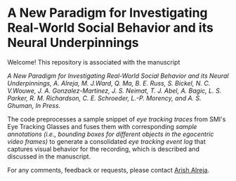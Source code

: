 # A New Paradigm for Investigating Real-World Social Behavior and its Neural Underpinnings

Welcome! This repository is associated with the manuscript

*A New Paradigm for Investigating Real-World Social Behavior and its Neural Underpinnings, A. Alreja, M. J.Ward, Q. Ma, B. E. Russ, S. Bickel, N. C. V.Wouwe, J. A. Gonzalez-Martinez, J. S. Neimat, T. J. Abel, A. Bagic, L. S. Parker, R. M. Richardson, C. E. Schroeder, L.-P. Morency, and A. S. Ghuman, In Press.*

The code preprocesses a sample snippet of *eye tracking traces* from SMI's Eye Tracking Glasses and fuses them with corresponding *sample annotations (i.e., bounding boxes for different objects in the egocentric video frames)* to generate a consolidated *eye tracking event log* that captures visual behavior for the recording, which is described and discussed in the manuscript.

For any comments, feedback or requests, please contact [Arish Alreja](https://arishalreja.github.io).